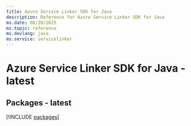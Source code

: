 ```yaml
---
title: Azure Service Linker SDK for Java
description: Reference for Azure Service Linker SDK for Java
ms.date: 08/28/2025
ms.topic: reference
ms.devlang: java
ms.service: servicelinker
---
```

# Azure Service Linker SDK for Java - latest
## Packages - latest
[!INCLUDE [packages](service-linker-index.md)]
